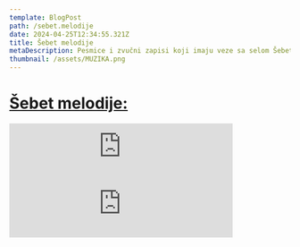 ```yaml
---
template: BlogPost
path: /sebet.melodije
date: 2024-04-25T12:34:55.321Z
title: Šebet melodije
metaDescription: Pesmice i zvučni zapisi koji imaju veze sa selom Šebet
thumbnail: /assets/MUZIKA.png
---
```

# [Šebet melodije:](https://podcastle.ai/show/nlo-sleteo-u-šebet-KVKcOX4h)



<iframe src="https://podcasters.spotify.com/pod/show/sebet/embed/episodes/OJ-IVANO-TI-DEVOJKE-e2isbns/a-ab73i6t" height="102px" width="400px" frameborder="0" scrolling="no"></iframe>

<iframe src="https://podcasters.spotify.com/pod/show/sebet/embed/episodes/DVA-SE-MLADI-OGLEDAE-e2isg1k/a-ab73sep" height="102px" width="400px" frameborder="0" scrolling="no"></iframe>
